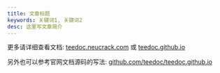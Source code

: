 ```yaml
---
title: 文章标题
keywords: 关键词1, 关键词2
desc: 这里写文章简介
---
```



更多请详细查看文档: [teedoc.neucrack.com](https://teedoc.neucrack.com/) 或 [teedoc.github.io](https://teedoc.github.io/)


另外也可以参考官网文档源码的写法: [github.com/teedoc/teedoc.github.io](https://github.com/teedoc/teedoc.github.io)
